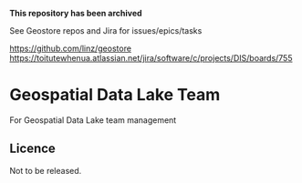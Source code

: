 **This repository has been archived** 

See Geostore repos and Jira for issues/epics/tasks

https://github.com/linz/geostore
https://toitutewhenua.atlassian.net/jira/software/c/projects/DIS/boards/755

# Geospatial Data Lake Team

For Geospatial Data Lake team management

## Licence

Not to be released.
